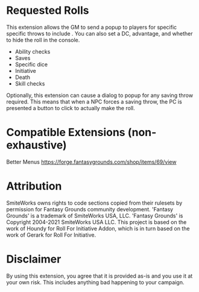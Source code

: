 # Requested Rolls
This extension allows the GM to send a popup to players for specific specific throws to include . You can also set a DC, advantage, and whether to hide the roll in the console.
* Ability checks
* Saves
* Specific dice
* Initiative
* Death
* Skill checks

Optionally, this extension can cause a dialog to popup for any saving throw required. This means that when a NPC forces a saving throw, the PC is presented a button to click to actually make the roll.
# Compatible Extensions (non-exhaustive)
Better Menus https://forge.fantasygrounds.com/shop/items/69/view
# Attribution
SmiteWorks owns rights to code sections copied from their rulesets by permission for Fantasy Grounds community development. 'Fantasy Grounds' is a trademark of SmiteWorks USA, LLC. 'Fantasy Grounds' is Copyright 2004-2021 SmiteWorks USA LLC.
This project is based on the work of Houndy for Roll For Initiative Addon, which is in turn based on the work of Gerark for Roll For Initiative.
# Disclaimer
By using this extension, you agree that it is provided as-is and you use it at your own risk. This includes anything bad happening to your campaign.
